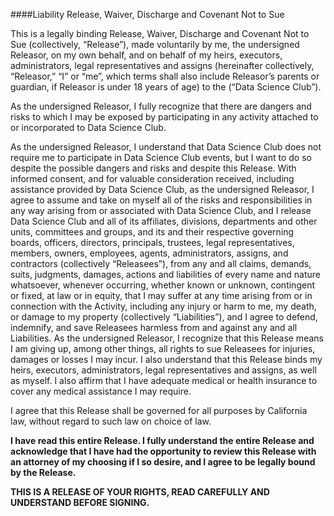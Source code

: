 ####Liability Release, Waiver, Discharge and Covenant Not to Sue 


This is a legally binding Release, Waiver, Discharge and Covenant Not to Sue (collectively, “Release”), made voluntarily by me, the undersigned Releasor, on my own behalf, and on behalf of my heirs, executors, administrators, legal representatives and assigns (hereinafter collectively, “Releasor,” “I” or “me”, which terms shall also include Releasor’s parents or guardian, if Releasor is under 18 years of age) to the (“Data Science Club”). 


As the undersigned Releasor, I fully recognize that there are dangers and risks to which I may be exposed by participating in any activity attached to or incorporated to Data Science Club. 


As the undersigned Releasor, I understand that Data Science Club does not require me to participate in Data Science Club events, but I want to do so despite the possible dangers and risks and despite this Release. With informed consent, and for valuable consideration received, including assistance provided by Data Science Club, as the undersigned Releasor, I agree to assume and take on myself all of the risks and responsibilities in any way arising from or associated with Data Science Club, and I release Data Science Club and all of its affiliates, divisions, departments and other units, committees and groups, and its and their respective governing boards, officers, directors, principals, trustees, legal representatives, members, owners, employees, agents, administrators, assigns, and contractors (collectively “Releasees”), from any and all claims, demands, suits, judgments, damages, actions and liabilities of every name and nature whatsoever, whenever occurring, whether known or unknown, contingent or fixed, at law or in equity, that I may suffer at any time arising from or in connection with the Activity, including any injury or harm to me, my death, or damage to my property (collectively “Liabilities”), and I agree to defend, indemnify, and save Releasees harmless from and against any and all Liabilities. As the undersigned Releasor, I recognize that this Release means I am giving up, among other things, all rights to sue Releasees for injuries, damages or losses I may incur. I also understand that this Release binds my heirs, executors, administrators, legal representatives and assigns, as well as myself. I also affirm that I have adequate medical or health insurance to cover any medical assistance I may require. 


I agree that this Release shall be governed for all purposes by California law, without regard to such law on choice of law. 


**I have read this entire Release. I fully understand the entire Release and acknowledge that I have had the opportunity to review this Release with an attorney of my choosing if I so desire, and I agree to be legally bound by the Release.**


**THIS IS A RELEASE OF YOUR RIGHTS, READ CAREFULLY AND UNDERSTAND BEFORE SIGNING.**
